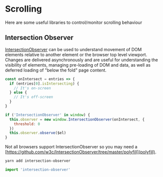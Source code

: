 # Scrolling

Here are some useful libraries to control/monitor scrolling behaviour

## Intersection Observer

[IntersectionObserver](https://github.com/w3c/IntersectionObserver) can be used to understand movement of DOM elements relative to another element or the browser top level viewport. Changes are delivered asynchronously and are useful for understanding the visibility of elements, managing pre-loading of DOM and data, as well as deferred loading of "below the fold" page content.

```javascript
const onIntersect = entries => {
  if (entries[0].isIntersecting) {
    // It's on-screen
  } else {
    // It's off-screen
  }
}

if ('IntersectionObserver' in window) {
  this.observer = new window.IntersectionObserver(onIntersect, {
    threshold: 0
  })
  this.observer.observe($el)
}
```

Not all browsers support IntersectionObserver so you may need a [https://github.com/w3c/IntersectionObserver/tree/master/polyfill](polyfill).

```bash
yarn add intersection-observer
```

```javascript
import 'intersection-observer'
```